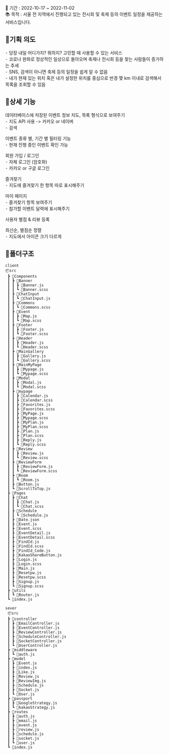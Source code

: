 📅  기간 : 2022-10-17 ~ 2022-11-02 <br>
📚  목적 : 서울 전 지역에서 진행되고 있는 전시회 및 축제 등의 이벤트 일정을 제공하는 서비스입니다.

## 📌기획 의도
⁃ 당장 내일 어디가지? 뭐하지? 고민할 때 사용할 수 있는 서비스<br>
⁃ 코로나 완화로 정상적인 일상으로 돌아오며 축제나 전시회 등을 찾는 사람들이 증가하는 추세<br>
⁃ SNS, 검색이 아니면 축제 등의 일정을 쉽게 알 수 없음<br>
⁃ 내가 현재 있는 위치 혹은 내가 설정한 위치를 중심으로 반경 몇 km 이내로 검색해서 목록을 조회할 수 있음<br>

## 📌상세 기능
데이터베이스에 저장된 이벤트 정보 지도, 목록 형식으로 보여주기<br>
⁃ 지도 API 사용 -> 카카오 or 네이버<br>
⁃ 검색<br>

이벤트 종류 별, 기간 별 필터링 기능 <br>
⁃ 현재 진행 중인 이벤트 확인 가능<br>

회원 가입 / 로그인<br>
⁃ 자체 로그인 (암호화)<br>
⁃ 카카오 or 구글 로그인<br>


즐겨찾기<br>
⁃ 지도에 즐겨찾기 한 항목 따로 표시해주기<br>

마이 페이지<br>
⁃ 즐겨찾기 항목 보여주기<br>
⁃ 참가할 이벤트 달력에 표시해주기<br>

사용자 별점 & 리뷰 등록<br>

최신순, 별점순 정렬<br>
⁃ 지도에서 아이콘 크기 다르게<br>

## 📌폴더구조
```
client
📦src
 ┣ 📂Components
 ┃ ┣ 📂Banner
 ┃ ┃ ┣ 📜Banner.js
 ┃ ┃ ┗ 📜Banner.scss
 ┃ ┣ 📂ChatInput
 ┃ ┃ ┗ 📜ChatInput.js
 ┃ ┣ 📂Commons
 ┃ ┃ ┗ 📜Commons.scss
 ┃ ┣ 📂Event
 ┃ ┃ ┣ 📜Map.js
 ┃ ┃ ┗ 📜Map.scss
 ┃ ┣ 📂Footer
 ┃ ┃ ┣ 📜Footer.js
 ┃ ┃ ┗ 📜Footer.scss
 ┃ ┣ 📂Header
 ┃ ┃ ┣ 📜Header.js
 ┃ ┃ ┗ 📜Header.scss
 ┃ ┣ 📂MainGallery
 ┃ ┃ ┣ 📜Gallery.js
 ┃ ┃ ┗ 📜Gallery.scss
 ┃ ┣ 📂MainMyPage
 ┃ ┃ ┣ 📜Mypage.js
 ┃ ┃ ┗ 📜Mypage.scss
 ┃ ┣ 📂Modal
 ┃ ┃ ┣ 📜Modal.js
 ┃ ┃ ┗ 📜Modal.scss
 ┃ ┣ 📂mypage
 ┃ ┃ ┣ 📜Calendar.js
 ┃ ┃ ┣ 📜Calendar.scss
 ┃ ┃ ┣ 📜Favorites.js
 ┃ ┃ ┣ 📜Favorites.scss
 ┃ ┃ ┣ 📜MyPage.js
 ┃ ┃ ┣ 📜Mypage.scss
 ┃ ┃ ┣ 📜MyPlan.js
 ┃ ┃ ┣ 📜MyPlan.scss
 ┃ ┃ ┣ 📜Plan.js
 ┃ ┃ ┣ 📜Plan.scss
 ┃ ┃ ┣ 📜Reply.js
 ┃ ┃ ┗ 📜Reply.scss
 ┃ ┣ 📂Review
 ┃ ┃ ┣ 📜Review.js
 ┃ ┃ ┗ 📜Review.scss
 ┃ ┣ 📂ReviewForm
 ┃ ┃ ┣ 📜ReviewForm.js
 ┃ ┃ ┗ 📜ReviewForm.scss
 ┃ ┣ 📂Room
 ┃ ┃ ┗ 📜Room.js
 ┃ ┣ 📜Button.js
 ┃ ┗ 📜ScrollToTop.js
 ┣ 📂Pages
 ┃ ┣ 📂Chat
 ┃ ┃ ┣ 📜Chat.js
 ┃ ┃ ┗ 📜Chat.scss
 ┃ ┣ 📂Schedule
 ┃ ┃ ┗ 📜Schedule.js
 ┃ ┣ 📜Date.json
 ┃ ┣ 📜Event.js
 ┃ ┣ 📜Event.scss
 ┃ ┣ 📜EventDetail.js
 ┃ ┣ 📜EventDetail.scss
 ┃ ┣ 📜FindId.js
 ┃ ┣ 📜FindId.scss
 ┃ ┣ 📜FindId_Code.js
 ┃ ┣ 📜KakaoShareButton.js
 ┃ ┣ 📜Login.js
 ┃ ┣ 📜Login.scss
 ┃ ┣ 📜Main.js
 ┃ ┣ 📜Resetpw.js
 ┃ ┣ 📜Resetpw.scss
 ┃ ┣ 📜Signup.js
 ┃ ┗ 📜Signup.scss
 ┣ 📂utils
 ┃ ┗ 📜Router.js
 ┗ 📜index.js

sever
 📦src
 ┣ 📂controller
 ┃ ┣ 📜EmailController.js
 ┃ ┣ 📜EventController.js
 ┃ ┣ 📜ReviewController.js
 ┃ ┣ 📜ScheduleController.js
 ┃ ┣ 📜SocketController.js
 ┃ ┗ 📜UserController.js
 ┣ 📂middleware
 ┃ ┗ 📜auth.js
 ┣ 📂model
 ┃ ┣ 📜Event.js
 ┃ ┣ 📜index.js
 ┃ ┣ 📜Like.js
 ┃ ┣ 📜Review.js
 ┃ ┣ 📜ReviewImg.js
 ┃ ┣ 📜Schedule.js
 ┃ ┣ 📜Socket.js
 ┃ ┗ 📜User.js
 ┣ 📂passport
 ┃ ┣ 📜GoogleStrategy.js
 ┃ ┗ 📜kakaoStrategy.js
 ┣ 📂routes
 ┃ ┣ 📜auth.js
 ┃ ┣ 📜email.js
 ┃ ┣ 📜event.js
 ┃ ┣ 📜review.js
 ┃ ┣ 📜schedule.js
 ┃ ┣ 📜socket.js
 ┃ ┗ 📜user.js
 ┗ 📜index.js
```
